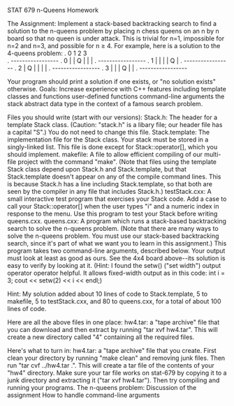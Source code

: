 STAT 679 n-Queens Homework

The Assignment:
Implement a stack-based backtracking search to find a solution to the n-queens problem by placing n chess queens on an n by n board so that no queen is under attack. This is trivial for n=1, impossible for n=2 and n=3, and possible for n ≥ 4. For example, here is a solution to the 4-queens problem:
	  .            0   1   2   3  
	  .          -----------------
	  .        0 |   | Q |   |   |
	  .          -----------------
	  .        1 |   |   |   | Q |
	  .          -----------------
	  .        2 | Q |   |   |   |
	  .          -----------------
	  .        3 |   |   | Q |   |
	  .          -----------------
	

Your program should print a solution if one exists, or "no solution exists" otherwise.
Goals:
Increase experience with C++ features including
template classes and functions
user-defined functions
command-line arguments
the stack abstract data type
in the context of a famous search problem.

Files you should write (start with our versions):
Stack.h: The header for a template Stack class. (Caution: "stack.h" is a libary file; our header file has a capital "S".) You do not need to change this file.
Stack.template: The implementation file for the Stack class. Your stack must be stored in a singly-linked list. This file is done except for Stack::operator[], which you should implement.
makefile: A file to allow efficient compiling of our multi-file project with the command "make". (Note that files using the template Stack class depend upon Stack.h and Stack.template, but that Stack.template doesn't appear on any of the compile command lines. This is because Stack.h has a line including Stack.template, so that both are seen by the compiler in any file that includes Stack.h.)
testStack.cxx: A small interactive test program that exercises your Stack code. Add a case to call your Stack::operator[] when the user types "i" and a numeric index in response to the menu. Use this program to test your Stack before writing queens.cxx.
queens.cxx: A program which runs a stack-based backtracking search to solve the n-queens problem. (Note that there are many ways to solve the n-queens problem. You must use our stack-based backtracking search, since it's part of what we want you to learn in this assignment.) This program takes two command-line arguments, described below. Your output must look at least as good as ours. See the 4x4 board above--its solution is easy to verify by looking at it. (Hint: I found the setw() ("set width") output operator operator helpful. It allows fixed-width output as in this code: int i = 3; cout << setw(2) << i << endl;)

Hint: My solution added about 10 lines of code to Stack.template, 5 to makefile, 5 to testStack.cxx, and 80 to queens.cxx, for a total of about 100 lines of code.

Here are all the above files in one place:
hw4.tar: a "tape archive" file that you can download and then extract by running "tar xvf hw4.tar". This will create a new directory called "4" containing all the required files.

Here's what to turn in:
hw4.tar: a "tape archive" file that you create. First clean your directory by running "make clean" and removing junk files. Then run "tar cvf ../hw4.tar .". This will create a tar file of the contents of your "hw4" directory. Make sure your tar file works on stat-679 by copying it to a junk directory and extracting it ("tar xvf hw4.tar"). Then try compiling and running your programs.
The n-queens problem: Discussion of the assignment
How to handle command-line arguments
